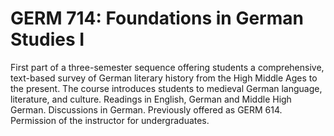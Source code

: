 # GERM 714: Foundations in German Studies I

First part of a three-semester sequence offering students a comprehensive, text-based survey of German literary history from the High Middle Ages to the present. The course introduces students to medieval German language, literature, and culture. Readings in English, German and Middle High German. Discussions in German. Previously offered as GERM 614. Permission of the instructor for undergraduates.